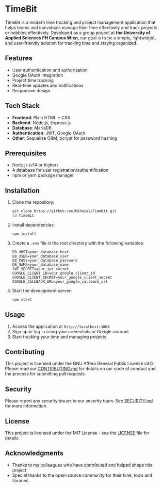# TimeBit

TimeBit is a modern time tracking and project management application that helps teams and individuals manage their time effectively and track projects or hobbies effectively. Developed as a group project at **the University of Applied Sciences FH Campus Wien**, our goal is to be a simple, lightweight, and user-friendly solution for tracking time and staying organized.

## Features

- User authentication and authorization
- Google OAuth integration
- Project time tracking
- Real-time updates and notifications
- Responsive design

## Tech Stack

- **Frontend**: Plain HTML + CSS
- **Backend**: Node.js, Express.js
- **Database**: MariaDB
- **Authentication**: JWT, Google OAuth
- **Other**: Sequelize ORM, bcrypt for password hashing

## Prerequisites

- Node.js (v14 or higher)
- A database for user registration/authentification
- npm or yarn package manager

## Installation

1. Clone the repository:
   ```bash
   git clone https://github.com/Mihaiel/TimeBit.git
   cd TimeBit
   ```

2. Install dependencies:
   ```bash
   npm install
   ```

3. Create a `.env` file in the root directory with the following variables:
   ```
   DB_HOST=your_database_host
   DB_USER=your_database_user
   DB_PASS=your_database_password
   DB_NAME=your_database_name
   JWT_SECRET=your_jwt_secret
   GOOGLE_CLIENT_ID=your_google_client_id
   GOOGLE_CLIENT_SECRET=your_google_client_secret
   GOOGLE_CALLBACK_URL=your_google_callback_url
   ```

4. Start the development server:
   ```bash
   npm start
   ```

## Usage

1. Access the application at `http://localhost:3000`
2. Sign up or log in using your credentials or Google account
3. Start tracking your time and managing projects

## Contributing

This project is licensed under the GNU Affero General Public License v3.0. Please read our [CONTRIBUTING.md](CONTRIBUTING.md) for details on our code of conduct and the process for submitting pull requests.

## Security

Please report any security issues to our security team. See [SECURITY.md](SECURITY.md) for more information.

## License

This project is licensed under the MIT License - see the [LICENSE](LICENSE) file for details.

## Acknowledgments

- Thanks to my colleagues who have contributed and helped shape this project
- Special thanks to the open-source community for their time, tools and libraries
